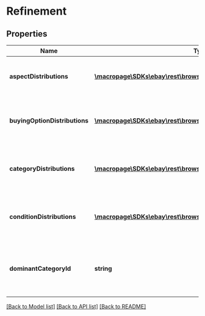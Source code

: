 # Refinement

## Properties
Name | Type | Description | Notes
------------ | ------------- | ------------- | -------------
**aspectDistributions** | [**\macropage\SDKs\ebay\rest\browse\Model\AspectDistribution[]**](AspectDistribution.md) | A array of containers for the all the aspect refinements. | [optional] 
**buyingOptionDistributions** | [**\macropage\SDKs\ebay\rest\browse\Model\BuyingOptionDistribution[]**](BuyingOptionDistribution.md) | A array of containers for the all the buying option refinements. | [optional] 
**categoryDistributions** | [**\macropage\SDKs\ebay\rest\browse\Model\CategoryDistribution[]**](CategoryDistribution.md) | A array of containers for the all the category refinements. | [optional] 
**conditionDistributions** | [**\macropage\SDKs\ebay\rest\browse\Model\ConditionDistribution[]**](ConditionDistribution.md) | A array of containers for the all the condition refinements. | [optional] 
**dominantCategoryId** | **string** | The identifier of the category that most of the items are part of. | [optional] 

[[Back to Model list]](../README.md#documentation-for-models) [[Back to API list]](../README.md#documentation-for-api-endpoints) [[Back to README]](../README.md)


